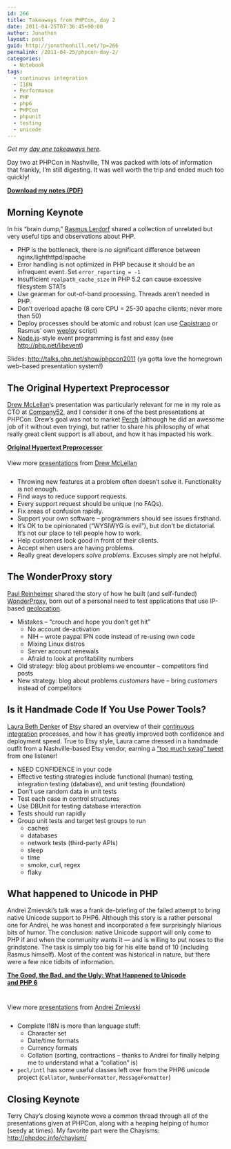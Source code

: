 ```yaml
---
id: 266
title: Takeaways from PHPCon, day 2
date: 2011-04-25T07:36:45+00:00
author: Jonathon
layout: post
guid: http://jonathonhill.net/?p=266
permalink: /2011-04-25/phpcon-day-2/
categories:
  - Notebook
tags:
  - continuous integration
  - I18N
  - Performance
  - PHP
  - php6
  - PHPCon
  - phpunit
  - testing
  - unicode
---
```

_Get my [day one takeaways here](http://jonathonhill.net/2011-04-21/phpcon-day-1/ "Takeaways from PHPCon, day 1")._

Day two at PHPCon in Nashville, TN was packed with lots of information that frankly, I&#8217;m still digesting. It was well worth the trip and ended much too quickly!

[**Download my notes (PDF)**](/wp-content/uploads/2011/04/PHPCon2.pdf)

## Morning Keynote

In his “brain dump,” <a title="Wikipedia entry for &quot;Rasmus Lerdorf&quot;" href="http://en.wikipedia.org/wiki/Rasmus_Lerdorf" target="_blank">Rasmus Lerdorf</a> shared a collection of unrelated but very useful tips and observations about PHP.

  * PHP is the bottleneck, there is no significant difference between nginx/lighthttpd/apache
  * Error handling is not optimized in PHP because it should be an infrequent event. Set `error_reporting = -1`
  * Insufficient `realpath_cache_size` in PHP 5.2 can cause excessive filesystem STATs
  * Use gearman for out-of-band processing. Threads aren&#8217;t needed in PHP.
  * Don&#8217;t overload apache (8 core CPU = 25-30 apache clients; never more than 50)
  * Deploy processes should be atomic and robust (can use <a href="http://capify.org" target="_blank">Capistrano</a> or Rasmus&#8217; own [weploy](http://www.wepay.com/dev/2010/11/30/weploy-wepays-deployment-tool/) script)
  * <a href="http://nodejs.org" target="_blank">Node.js</a>-style event programming is fast and easy (see <http://php.net/libevent>)

Slides: <http://talks.php.net/show/phpcon2011> (ya gotta love the homegrown web-based presentation system!)

## The Original Hypertext Preprocessor

<a href="http://allinthehead.com/" target="_blank">Drew McLellan</a>&#8216;s presentation was particularly relevant for me in my role as CTO at <a href="http://company52.com" target="_blank">Company52</a>, and I consider it one of the best presentations at PHPCon. Drew&#8217;s goal was not to market <a title="Perch CMS" href="http://grabaperch.com/" target="_blank">Perch</a> (although he did an awesome job of it without even trying), but rather to share his philosophy of what really great client support is all about, and how it has impacted his work.

<div id="__ss_7708191" style="width: 425px;">
  <p>
    <strong style="display: block; margin: 12px 0 4px;"><a title="Original Hypertext Preprocessor" href="http://www.slideshare.net/drewm/original-hypertext-preprocessor">Original Hypertext Preprocessor</a></strong>
  </p>
  
  <div style="padding: 5px 0 12px;">
    View more <a href="http://www.slideshare.net/">presentations</a> from <a href="http://www.slideshare.net/drewm">Drew McLellan</a>
  </div>
</div>

  * Throwing new features at a problem often doesn&#8217;t solve it. Functionality is not enough.
  * Find ways to reduce support requests.
  * Every support request should be unique (no FAQs).
  * Fix areas of confusion rapidly.
  * Support your own software – programmers should see issues firsthand.
  * It&#8217;s OK to be opinionated (“WYSIWYG is evil”), but don&#8217;t be dictatorial. It&#8217;s not our place to tell people how to work.
  * Help customers look good in front of their clients.
  * Accept when users are having problems.
  * Really great developers _solve problems_. Excuses simply are not helpful.

## The WonderProxy story

<a href="http://blog.preinheimer.com/" target="_blank">Paul Reinheimer</a> shared the story of how he built (and self-funded) <a href="https://wonderproxy.com/" target="_blank">WonderProxy</a>, born out of a personal need to test applications that use IP-based <a title="&quot;Geolocation&quot; Wikipedia entry" href="http://en.wikipedia.org/wiki/Geolocation" target="_blank">geolocation</a>.

  * Mistakes – “crouch and hope you don&#8217;t get hit” 
      * No account de-activation
      * NIH – wrote paypal IPN code instead of re-using own code
      * Mixing Linux distros
      * Server account renewals
      * Afraid to look at profitability numbers
  * Old strategy: blog about problems we encounter – competitors find posts
  * New strategy: blog about problems _customers_ have – bring _customers_ instead of competitors

## Is it Handmade Code If You Use Power Tools?

<a title="@elblinkin" href="http://twitter.com/elblinkin" target="_blank">Laura Beth Denker</a> of <a href="http://etsy.com" target="_blank">Etsy</a> shared an overview of their <a title="&quot;Continuous Integration&quot; Wikipedia entry" href="http://en.wikipedia.org/wiki/Continuous_integration" target="_blank">continuous integration</a> processes, and how it has greatly improved both confidence and deployment speed. True to Etsy style, Laura came dressed in a handmade outfit from a Nashville-based Etsy vendor, earning a <a href="http://twitter.com/#!/jakemcgraw/statuses/61515712790937601" target="_blank">&#8220;too much swag&#8221; tweet</a> from one listener!

  * NEED CONFIDENCE in your code
  * Effective testing strategies include functional (human) testing, integration testing (database), and unit testing (foundation)
  * Don&#8217;t use random data in unit tests
  * Test each case in control structures
  * Use DBUnit for testing database interaction
  * Tests should run rapidly
  * Group unit tests and target test groups to run 
      * caches
      * databases
      * network tests (third-party APIs)
      * sleep
      * time
      * smoke, curl, regex
      * flaky

## What happened to Unicode in PHP

Andrei Zmievski&#8217;s talk was a frank de-briefing of the failed attempt to bring native Unicode support to PHP6. Although this story is a rather personal one for Andrei, he was honest and incorporated a few surprisingly hilarious bits of humor. The conclusion: native Unicode support will only come to PHP if and when the community wants it &#8212; and is willing to put noses to the grindstone. The task is simply too big for his elite band of 10 (including Rasmus himself). Most of the content was historical in nature, but there were a few nice tidbits of information.

<div id="__ss_7708787" style="width: 425px;">
  <strong style="display: block; margin: 12px 0 4px;"><a title="The Good, the Bad, and the Ugly: What Happened to Unicode and PHP 6" href="http://www.slideshare.net/andreizm/the-good-the-bad-and-the-ugly-what-happened-to-unicode-and-php-6">The Good, the Bad, and the Ugly: What Happened to Unicode and PHP 6</a></strong> &nbsp;</p> 
  
  <div style="padding: 5px 0 12px;">
    View more <a href="http://www.slideshare.net/">presentations</a> from <a href="http://www.slideshare.net/andreizm">Andrei Zmievski</a>
  </div>
</div>

  * Complete I18N is more than language stuff: 
      * Character set
      * Date/time formats
      * Currency formats
      * Collation (sorting, contractions – thanks to Andrei for finally helping me to understand what a “collation” is)
  * `pecl/intl` has some useful classes left over from the PHP6 unicode project (`Collator`, `NumberFormatter`, `MessageFormatter`)

## Closing Keynote

Terry Chay&#8217;s closing keynote wove a common thread through all of the presentations given at PHPCon, along with a heaping helping of humor (seedy at times). My favorite part were the Chayisms: <http://phpdoc.info/chayism/>